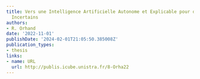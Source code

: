```yaml
---
title: Vers une Intelligence Artificielle Autonome et Explicable pour des Environnements
  Incertains
authors:
- R. Orhand
date: '2022-11-01'
publishDate: '2024-02-01T21:05:50.385008Z'
publication_types:
- thesis
links:
- name: URL
  url: http://publis.icube.unistra.fr/8-Orha22
---
```


